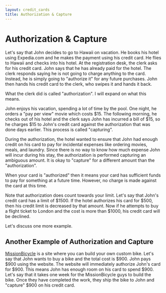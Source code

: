 ```yaml
---
layout: credit_cards
title: Authorization & Capture
---
```


# Authorization & Capture

Let's say that John decides to go to Hawaii on vacation. He books his hotel using Expedia.com and he makes the payment using his credit card. He flies to Hawaii and checks into his hotel. At the registration desk, the clerk asks for his credit card. John says that he has already paid for the hotel. The clerk responds saying he is not going to charge anything to the card. Instead, he is simply going to "authorize it" for any future purchases. John then hands his credit card to the clerk, who swipes it and hands it back.

What the clerk did is called "authorization". I will expand on what this means.


John enjoys his vacation, spending a lot of time by the pool. One night, he orders a "pay per view" movie which costs $15. The following morning, he checks out of his hotel and the clerk says John has incurred a bill of $15, so he charges $15 to John's credit card against the authorization that was done days earlier. This process is called "capturing".

During the authorization, the hotel wanted to ensure that John had enough credit on his card to pay for incidental expenses like ordering movies, meals, and laundry. Since there is no way to know how much expense John will incur during his stay, the authorization is performed capturing an ambiguous amount. It is okay to "capture" for a different amount than the "authorization".

When your card is "authorized" then it means your card has sufficient funds to pay for something at a future time. However, no charge is made against the card at this time.

Note that authorization does count towards your limit. Let's say that John's credit card has a limit of $1500. If the hotel authorizes his card for $500, then his credit limit is decreased by that amount. Now if he attempts to buy a flight ticket to London and the cost is more than $1000, his credit card will be declined.

Let's discuss one more example.

## Another Example of Authorization and Capture

[MissionBicycle](https://www.missionbicycle.com) is a site where you can build your own custom bike. Let's say that John wants to buy a bike and the total cost is $900. John pays $900 using the website. The website will immediately authorize John's card for $900. This means John has enough room on his card to spend $900. Let's say that it takes one week for the MissionBicycle guys to build the bike. Once they have completed the work, they ship the bike to John and "capture" $900 on his credit card.
